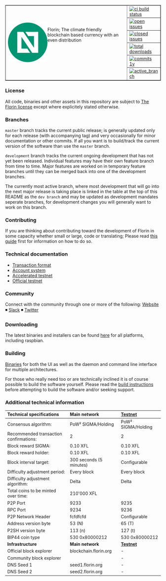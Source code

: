 <table cellspacing="0" cellpadding="0" color="grey" border="1px">
  <tr border=0>
    <td border="0px" width="80%" rowspan="7">
      <a href="https://www.florin.org">
        <img align="left" src="./src/frontend/electron/img/icon_128.png" alt="Florin"/>
      </a>
      <p>Florin; The climate friendly blockchain based currency with an even distribution<br/>
    </td>
    <td width="20%" border=0>
      <a href="#">
        <img height="20px" src="https://travis-ci.org/florinxfl/florin-core.svg?branch=master" alt="ci build status"/>
      </a>
    </td>
  </tr>
  <tr border=0>
    <td>
      <a href="https://github.com/florinxfl/florin-core/issues">
        <img  height="20px" src="https://img.shields.io/github/issues/florinxfl/florin-core.svg?color=blue" alt="open issues"/>
    </td>
  </tr>
  <tr border=0>
    <td>
      <a href="https://github.com/florinxfl/florin-core/issues?q=is%3Aissue+is%3Aclosed">
        <img  height="20px" src="https://img.shields.io/github/issues-closed/florinxfl/florin-core.svg?color=blue" alt="closed issues"/>
      </a>
    </td>
  </tr>
  <tr border=0>
    <td border=0>
      <a href="https://github.com/florinxfl/florin-core/releases">
        <img height="20px" src="https://img.shields.io/github/downloads/florinxfl/florin-core/total.svg?color=blue" alt="total downloads"/>
      </a>
    </td>
  </tr>
  <tr border=0>
    <td>
      <a href="https://github.com/florinxfl/florin-core/commits/master">
        <img height="20px" src="https://img.shields.io/github/commit-activity/y/florinxfl/florin-core.svg" alt="commits 1y"/>
      </a>
    </td>
  </tr>
  <tr>
    <td>
      <a href="https://github.com/florinxfl/florin-core/compare/master@%7B12month%7D...development">
        <img height="20px" src="https://img.shields.io/badge/dev%20branch-development-blue.svg" alt="active_branch"/>
      </a>
    </td>
  </tr>
</table>



### License
All code, binaries and other assets in this repository are subject to [The Florin license](https://github.com/florinxfl/florin-core/blob/master/COPYING_florin) except where explicitely stated otherwise.

### Branches
`master` branch tracks the current public release; is generally updated only for each release (with accompanying tag) and very occasionally for minor documentation or other commits. If all you want is to build/track the current version of the software than use the `master` branch.

`development` branch tracks the current ongoing development that has not yet been released. Individual features may have their own feature branch from time to time.
Major features are worked on in temporary feature branches until they can be merged back into one of the development branches.

The currently most active branch, where most development that will go into the next major release is taking place is linked in the table at the top of this README as the `dev branch` and may be updated as development mandates seperate branches, for development changes you will generally want to work on this branch.

### Contributing
If you are thinking about contributing toward the development of Florin in some capacity whether small or large, code or translating; Please read [this guide](./CONTRIBUTING.md) first for information on how to do so.

### Technical documentation
* [Transaction format](./technical_documentation/transaction_format.md)
* [Account system](./technical_documentation/account_system.md)
* [Accelerated testnet](./technical_documentation/accelerated_testnet.md)
* [Official testnet](./technical_documentation/accelerated_testnet.md#official-testnet)


### Community
Connect with the community through one or more of the following:
[Website](https://florin.org) ◾ [Slack](https://Florinxfl.slack.com) ◾ [Twitter](http://twitter.com/florinxfl)


### Downloading
The latest binaries and installers can be found [here](https://github.com/florinxfl/florin-core/releases) for all platforms, including raspbian.

### Building
[Binaries](https://github.com/florinxfl/florin-core/releases) for both the UI as well as the daemon and command line interface for multiple architectures.

For those who really need too or are technically inclined it is of course possible to build the software yourself. Please read the [build instructions](./doc/building.md) before attempting to build the software and/or seeking support.

### Additional technical information
|Technical specifications|Main network|[Testnet](./technical_documentation/accelerated_testnet.md#official-testnet)|
|:-----------|:---------|:---------|
|Consensus algorithm:|PoW² SIGMA/Holding|PoW² SIGMA/Holding|
|Recommended transaction confirmations:|2|2|
|Block reward SIGMA:|0.10 XFL|0.10 XFL|
|Block reward holder:|0.10 XFL|0.10 XFL|
|Block interval target:|300 seconds (5 minutes)|Configurable|
|Difficulty adjustment period:|Every block|Every block|
|Difficulty adjustment algorithm:|Delta|Delta|
|Total coins to be minted over time:|210'000 XFL||
|P2P Port|9233|9235|
|RPC Port|9234|9236|
|P2P Network Header|fcfdfcfd|Configurable|
|Address version byte|53 (N)|65 (T)|
|P2SH version byte|113 (n)|127 (t)|
|BIP44 coin type|530 0x80000212|530 0x80000212|
|**Infrastructure**|**Main network**|**[Testnet](./technical_documentation/accelerated_testnet.md#official-testnet)**|
|Official block explorer|blockchain.florin.org|-|
|Community block explorer||-|
|DNS Seed 1|seed1.florin.org|-|
|DNS Seed 2|seed2.florin.org|-|
